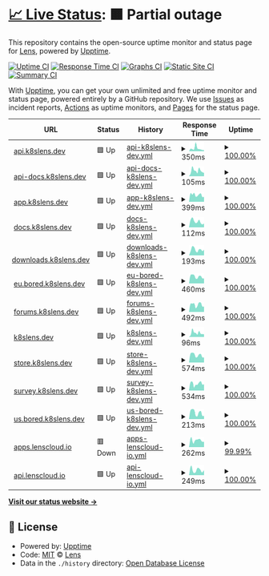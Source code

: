 # [📈 Live Status](https://status.k8slens.dev): <!--live status--> **🟧 Partial outage**

This repository contains the open-source uptime monitor and status page for [Lens](https://k8slens.dev/), powered by [Upptime](https://github.com/upptime/upptime).

[![Uptime CI](https://github.com/lensapp/k8slens-status/workflows/Uptime%20CI/badge.svg)](https://github.com/lensapp/k8slens-status/actions?query=workflow%3A%22Uptime+CI%22)
[![Response Time CI](https://github.com/lensapp/k8slens-status/workflows/Response%20Time%20CI/badge.svg)](https://github.com/lensapp/k8slens-status/actions?query=workflow%3A%22Response+Time+CI%22)
[![Graphs CI](https://github.com/lensapp/k8slens-status/workflows/Graphs%20CI/badge.svg)](https://github.com/lensapp/k8slens-status/actions?query=workflow%3A%22Graphs+CI%22)
[![Static Site CI](https://github.com/lensapp/k8slens-status/workflows/Static%20Site%20CI/badge.svg)](https://github.com/lensapp/k8slens-status/actions?query=workflow%3A%22Static+Site+CI%22)
[![Summary CI](https://github.com/lensapp/k8slens-status/workflows/Summary%20CI/badge.svg)](https://github.com/lensapp/k8slens-status/actions?query=workflow%3A%22Summary+CI%22)

With [Upptime](https://upptime.js.org), you can get your own unlimited and free uptime monitor and status page, powered entirely by a GitHub repository. We use [Issues](https://github.com/lensapp/k8slens-status/issues) as incident reports, [Actions](https://github.com/lensapp/k8slens-status/actions) as uptime monitors, and [Pages](https://status.k8slens.dev) for the status page.

<!--start: status pages-->
<!-- This summary is generated by Upptime (https://github.com/upptime/upptime) -->
<!-- Do not edit this manually, your changes will be overwritten -->
<!-- prettier-ignore -->
| URL | Status | History | Response Time | Uptime |
| --- | ------ | ------- | ------------- | ------ |
| <img alt="" src="https://icons.duckduckgo.com/ip3/api.k8slens.dev.ico" height="13"> [api.k8slens.dev](https://api.k8slens.dev) | 🟩 Up | [api-k8slens-dev.yml](https://github.com/lensapp/k8slens-status/commits/HEAD/history/api-k8slens-dev.yml) | <details><summary><img alt="Response time graph" src="./graphs/api-k8slens-dev/response-time-week.png" height="20"> 350ms</summary><br><a href="https://status.k8slens.dev/history/api-k8slens-dev"><img alt="Response time 430" src="https://img.shields.io/endpoint?url=https%3A%2F%2Fraw.githubusercontent.com%2Flensapp%2Fk8slens-status%2FHEAD%2Fapi%2Fapi-k8slens-dev%2Fresponse-time.json"></a><br><a href="https://status.k8slens.dev/history/api-k8slens-dev"><img alt="24-hour response time 139" src="https://img.shields.io/endpoint?url=https%3A%2F%2Fraw.githubusercontent.com%2Flensapp%2Fk8slens-status%2FHEAD%2Fapi%2Fapi-k8slens-dev%2Fresponse-time-day.json"></a><br><a href="https://status.k8slens.dev/history/api-k8slens-dev"><img alt="7-day response time 350" src="https://img.shields.io/endpoint?url=https%3A%2F%2Fraw.githubusercontent.com%2Flensapp%2Fk8slens-status%2FHEAD%2Fapi%2Fapi-k8slens-dev%2Fresponse-time-week.json"></a><br><a href="https://status.k8slens.dev/history/api-k8slens-dev"><img alt="30-day response time 416" src="https://img.shields.io/endpoint?url=https%3A%2F%2Fraw.githubusercontent.com%2Flensapp%2Fk8slens-status%2FHEAD%2Fapi%2Fapi-k8slens-dev%2Fresponse-time-month.json"></a><br><a href="https://status.k8slens.dev/history/api-k8slens-dev"><img alt="1-year response time 447" src="https://img.shields.io/endpoint?url=https%3A%2F%2Fraw.githubusercontent.com%2Flensapp%2Fk8slens-status%2FHEAD%2Fapi%2Fapi-k8slens-dev%2Fresponse-time-year.json"></a></details> | <details><summary><a href="https://status.k8slens.dev/history/api-k8slens-dev">100.00%</a></summary><a href="https://status.k8slens.dev/history/api-k8slens-dev"><img alt="All-time uptime 99.95%" src="https://img.shields.io/endpoint?url=https%3A%2F%2Fraw.githubusercontent.com%2Flensapp%2Fk8slens-status%2FHEAD%2Fapi%2Fapi-k8slens-dev%2Fuptime.json"></a><br><a href="https://status.k8slens.dev/history/api-k8slens-dev"><img alt="24-hour uptime 100.00%" src="https://img.shields.io/endpoint?url=https%3A%2F%2Fraw.githubusercontent.com%2Flensapp%2Fk8slens-status%2FHEAD%2Fapi%2Fapi-k8slens-dev%2Fuptime-day.json"></a><br><a href="https://status.k8slens.dev/history/api-k8slens-dev"><img alt="7-day uptime 100.00%" src="https://img.shields.io/endpoint?url=https%3A%2F%2Fraw.githubusercontent.com%2Flensapp%2Fk8slens-status%2FHEAD%2Fapi%2Fapi-k8slens-dev%2Fuptime-week.json"></a><br><a href="https://status.k8slens.dev/history/api-k8slens-dev"><img alt="30-day uptime 100.00%" src="https://img.shields.io/endpoint?url=https%3A%2F%2Fraw.githubusercontent.com%2Flensapp%2Fk8slens-status%2FHEAD%2Fapi%2Fapi-k8slens-dev%2Fuptime-month.json"></a><br><a href="https://status.k8slens.dev/history/api-k8slens-dev"><img alt="1-year uptime 99.98%" src="https://img.shields.io/endpoint?url=https%3A%2F%2Fraw.githubusercontent.com%2Flensapp%2Fk8slens-status%2FHEAD%2Fapi%2Fapi-k8slens-dev%2Fuptime-year.json"></a></details>
| <img alt="" src="https://icons.duckduckgo.com/ip3/api-docs.k8slens.dev.ico" height="13"> [api-docs.k8slens.dev](https://api-docs.k8slens.dev) | 🟩 Up | [api-docs-k8slens-dev.yml](https://github.com/lensapp/k8slens-status/commits/HEAD/history/api-docs-k8slens-dev.yml) | <details><summary><img alt="Response time graph" src="./graphs/api-docs-k8slens-dev/response-time-week.png" height="20"> 105ms</summary><br><a href="https://status.k8slens.dev/history/api-docs-k8slens-dev"><img alt="Response time 150" src="https://img.shields.io/endpoint?url=https%3A%2F%2Fraw.githubusercontent.com%2Flensapp%2Fk8slens-status%2FHEAD%2Fapi%2Fapi-docs-k8slens-dev%2Fresponse-time.json"></a><br><a href="https://status.k8slens.dev/history/api-docs-k8slens-dev"><img alt="24-hour response time 66" src="https://img.shields.io/endpoint?url=https%3A%2F%2Fraw.githubusercontent.com%2Flensapp%2Fk8slens-status%2FHEAD%2Fapi%2Fapi-docs-k8slens-dev%2Fresponse-time-day.json"></a><br><a href="https://status.k8slens.dev/history/api-docs-k8slens-dev"><img alt="7-day response time 105" src="https://img.shields.io/endpoint?url=https%3A%2F%2Fraw.githubusercontent.com%2Flensapp%2Fk8slens-status%2FHEAD%2Fapi%2Fapi-docs-k8slens-dev%2Fresponse-time-week.json"></a><br><a href="https://status.k8slens.dev/history/api-docs-k8slens-dev"><img alt="30-day response time 145" src="https://img.shields.io/endpoint?url=https%3A%2F%2Fraw.githubusercontent.com%2Flensapp%2Fk8slens-status%2FHEAD%2Fapi%2Fapi-docs-k8slens-dev%2Fresponse-time-month.json"></a><br><a href="https://status.k8slens.dev/history/api-docs-k8slens-dev"><img alt="1-year response time 144" src="https://img.shields.io/endpoint?url=https%3A%2F%2Fraw.githubusercontent.com%2Flensapp%2Fk8slens-status%2FHEAD%2Fapi%2Fapi-docs-k8slens-dev%2Fresponse-time-year.json"></a></details> | <details><summary><a href="https://status.k8slens.dev/history/api-docs-k8slens-dev">100.00%</a></summary><a href="https://status.k8slens.dev/history/api-docs-k8slens-dev"><img alt="All-time uptime 99.99%" src="https://img.shields.io/endpoint?url=https%3A%2F%2Fraw.githubusercontent.com%2Flensapp%2Fk8slens-status%2FHEAD%2Fapi%2Fapi-docs-k8slens-dev%2Fuptime.json"></a><br><a href="https://status.k8slens.dev/history/api-docs-k8slens-dev"><img alt="24-hour uptime 100.00%" src="https://img.shields.io/endpoint?url=https%3A%2F%2Fraw.githubusercontent.com%2Flensapp%2Fk8slens-status%2FHEAD%2Fapi%2Fapi-docs-k8slens-dev%2Fuptime-day.json"></a><br><a href="https://status.k8slens.dev/history/api-docs-k8slens-dev"><img alt="7-day uptime 100.00%" src="https://img.shields.io/endpoint?url=https%3A%2F%2Fraw.githubusercontent.com%2Flensapp%2Fk8slens-status%2FHEAD%2Fapi%2Fapi-docs-k8slens-dev%2Fuptime-week.json"></a><br><a href="https://status.k8slens.dev/history/api-docs-k8slens-dev"><img alt="30-day uptime 100.00%" src="https://img.shields.io/endpoint?url=https%3A%2F%2Fraw.githubusercontent.com%2Flensapp%2Fk8slens-status%2FHEAD%2Fapi%2Fapi-docs-k8slens-dev%2Fuptime-month.json"></a><br><a href="https://status.k8slens.dev/history/api-docs-k8slens-dev"><img alt="1-year uptime 100.00%" src="https://img.shields.io/endpoint?url=https%3A%2F%2Fraw.githubusercontent.com%2Flensapp%2Fk8slens-status%2FHEAD%2Fapi%2Fapi-docs-k8slens-dev%2Fuptime-year.json"></a></details>
| <img alt="" src="https://icons.duckduckgo.com/ip3/app.k8slens.dev.ico" height="13"> [app.k8slens.dev](https://app.k8slens.dev/auth/realms/lensCloud/protocol/openid-connect/3p-cookies/step1.html) | 🟩 Up | [app-k8slens-dev.yml](https://github.com/lensapp/k8slens-status/commits/HEAD/history/app-k8slens-dev.yml) | <details><summary><img alt="Response time graph" src="./graphs/app-k8slens-dev/response-time-week.png" height="20"> 399ms</summary><br><a href="https://status.k8slens.dev/history/app-k8slens-dev"><img alt="Response time 440" src="https://img.shields.io/endpoint?url=https%3A%2F%2Fraw.githubusercontent.com%2Flensapp%2Fk8slens-status%2FHEAD%2Fapi%2Fapp-k8slens-dev%2Fresponse-time.json"></a><br><a href="https://status.k8slens.dev/history/app-k8slens-dev"><img alt="24-hour response time 289" src="https://img.shields.io/endpoint?url=https%3A%2F%2Fraw.githubusercontent.com%2Flensapp%2Fk8slens-status%2FHEAD%2Fapi%2Fapp-k8slens-dev%2Fresponse-time-day.json"></a><br><a href="https://status.k8slens.dev/history/app-k8slens-dev"><img alt="7-day response time 399" src="https://img.shields.io/endpoint?url=https%3A%2F%2Fraw.githubusercontent.com%2Flensapp%2Fk8slens-status%2FHEAD%2Fapi%2Fapp-k8slens-dev%2Fresponse-time-week.json"></a><br><a href="https://status.k8slens.dev/history/app-k8slens-dev"><img alt="30-day response time 372" src="https://img.shields.io/endpoint?url=https%3A%2F%2Fraw.githubusercontent.com%2Flensapp%2Fk8slens-status%2FHEAD%2Fapi%2Fapp-k8slens-dev%2Fresponse-time-month.json"></a><br><a href="https://status.k8slens.dev/history/app-k8slens-dev"><img alt="1-year response time 385" src="https://img.shields.io/endpoint?url=https%3A%2F%2Fraw.githubusercontent.com%2Flensapp%2Fk8slens-status%2FHEAD%2Fapi%2Fapp-k8slens-dev%2Fresponse-time-year.json"></a></details> | <details><summary><a href="https://status.k8slens.dev/history/app-k8slens-dev">100.00%</a></summary><a href="https://status.k8slens.dev/history/app-k8slens-dev"><img alt="All-time uptime 99.82%" src="https://img.shields.io/endpoint?url=https%3A%2F%2Fraw.githubusercontent.com%2Flensapp%2Fk8slens-status%2FHEAD%2Fapi%2Fapp-k8slens-dev%2Fuptime.json"></a><br><a href="https://status.k8slens.dev/history/app-k8slens-dev"><img alt="24-hour uptime 100.00%" src="https://img.shields.io/endpoint?url=https%3A%2F%2Fraw.githubusercontent.com%2Flensapp%2Fk8slens-status%2FHEAD%2Fapi%2Fapp-k8slens-dev%2Fuptime-day.json"></a><br><a href="https://status.k8slens.dev/history/app-k8slens-dev"><img alt="7-day uptime 100.00%" src="https://img.shields.io/endpoint?url=https%3A%2F%2Fraw.githubusercontent.com%2Flensapp%2Fk8slens-status%2FHEAD%2Fapi%2Fapp-k8slens-dev%2Fuptime-week.json"></a><br><a href="https://status.k8slens.dev/history/app-k8slens-dev"><img alt="30-day uptime 100.00%" src="https://img.shields.io/endpoint?url=https%3A%2F%2Fraw.githubusercontent.com%2Flensapp%2Fk8slens-status%2FHEAD%2Fapi%2Fapp-k8slens-dev%2Fuptime-month.json"></a><br><a href="https://status.k8slens.dev/history/app-k8slens-dev"><img alt="1-year uptime 99.86%" src="https://img.shields.io/endpoint?url=https%3A%2F%2Fraw.githubusercontent.com%2Flensapp%2Fk8slens-status%2FHEAD%2Fapi%2Fapp-k8slens-dev%2Fuptime-year.json"></a></details>
| <img alt="" src="https://icons.duckduckgo.com/ip3/docs.k8slens.dev.ico" height="13"> [docs.k8slens.dev](https://docs.k8slens.dev) | 🟩 Up | [docs-k8slens-dev.yml](https://github.com/lensapp/k8slens-status/commits/HEAD/history/docs-k8slens-dev.yml) | <details><summary><img alt="Response time graph" src="./graphs/docs-k8slens-dev/response-time-week.png" height="20"> 112ms</summary><br><a href="https://status.k8slens.dev/history/docs-k8slens-dev"><img alt="Response time 143" src="https://img.shields.io/endpoint?url=https%3A%2F%2Fraw.githubusercontent.com%2Flensapp%2Fk8slens-status%2FHEAD%2Fapi%2Fdocs-k8slens-dev%2Fresponse-time.json"></a><br><a href="https://status.k8slens.dev/history/docs-k8slens-dev"><img alt="24-hour response time 74" src="https://img.shields.io/endpoint?url=https%3A%2F%2Fraw.githubusercontent.com%2Flensapp%2Fk8slens-status%2FHEAD%2Fapi%2Fdocs-k8slens-dev%2Fresponse-time-day.json"></a><br><a href="https://status.k8slens.dev/history/docs-k8slens-dev"><img alt="7-day response time 112" src="https://img.shields.io/endpoint?url=https%3A%2F%2Fraw.githubusercontent.com%2Flensapp%2Fk8slens-status%2FHEAD%2Fapi%2Fdocs-k8slens-dev%2Fresponse-time-week.json"></a><br><a href="https://status.k8slens.dev/history/docs-k8slens-dev"><img alt="30-day response time 125" src="https://img.shields.io/endpoint?url=https%3A%2F%2Fraw.githubusercontent.com%2Flensapp%2Fk8slens-status%2FHEAD%2Fapi%2Fdocs-k8slens-dev%2Fresponse-time-month.json"></a><br><a href="https://status.k8slens.dev/history/docs-k8slens-dev"><img alt="1-year response time 145" src="https://img.shields.io/endpoint?url=https%3A%2F%2Fraw.githubusercontent.com%2Flensapp%2Fk8slens-status%2FHEAD%2Fapi%2Fdocs-k8slens-dev%2Fresponse-time-year.json"></a></details> | <details><summary><a href="https://status.k8slens.dev/history/docs-k8slens-dev">100.00%</a></summary><a href="https://status.k8slens.dev/history/docs-k8slens-dev"><img alt="All-time uptime 99.99%" src="https://img.shields.io/endpoint?url=https%3A%2F%2Fraw.githubusercontent.com%2Flensapp%2Fk8slens-status%2FHEAD%2Fapi%2Fdocs-k8slens-dev%2Fuptime.json"></a><br><a href="https://status.k8slens.dev/history/docs-k8slens-dev"><img alt="24-hour uptime 100.00%" src="https://img.shields.io/endpoint?url=https%3A%2F%2Fraw.githubusercontent.com%2Flensapp%2Fk8slens-status%2FHEAD%2Fapi%2Fdocs-k8slens-dev%2Fuptime-day.json"></a><br><a href="https://status.k8slens.dev/history/docs-k8slens-dev"><img alt="7-day uptime 100.00%" src="https://img.shields.io/endpoint?url=https%3A%2F%2Fraw.githubusercontent.com%2Flensapp%2Fk8slens-status%2FHEAD%2Fapi%2Fdocs-k8slens-dev%2Fuptime-week.json"></a><br><a href="https://status.k8slens.dev/history/docs-k8slens-dev"><img alt="30-day uptime 100.00%" src="https://img.shields.io/endpoint?url=https%3A%2F%2Fraw.githubusercontent.com%2Flensapp%2Fk8slens-status%2FHEAD%2Fapi%2Fdocs-k8slens-dev%2Fuptime-month.json"></a><br><a href="https://status.k8slens.dev/history/docs-k8slens-dev"><img alt="1-year uptime 100.00%" src="https://img.shields.io/endpoint?url=https%3A%2F%2Fraw.githubusercontent.com%2Flensapp%2Fk8slens-status%2FHEAD%2Fapi%2Fdocs-k8slens-dev%2Fuptime-year.json"></a></details>
| <img alt="" src="https://icons.duckduckgo.com/ip3/downloads.k8slens.dev.ico" height="13"> [downloads.k8slens.dev](https://downloads.k8slens.dev/ide/latest.yml) | 🟩 Up | [downloads-k8slens-dev.yml](https://github.com/lensapp/k8slens-status/commits/HEAD/history/downloads-k8slens-dev.yml) | <details><summary><img alt="Response time graph" src="./graphs/downloads-k8slens-dev/response-time-week.png" height="20"> 193ms</summary><br><a href="https://status.k8slens.dev/history/downloads-k8slens-dev"><img alt="Response time 450" src="https://img.shields.io/endpoint?url=https%3A%2F%2Fraw.githubusercontent.com%2Flensapp%2Fk8slens-status%2FHEAD%2Fapi%2Fdownloads-k8slens-dev%2Fresponse-time.json"></a><br><a href="https://status.k8slens.dev/history/downloads-k8slens-dev"><img alt="24-hour response time 192" src="https://img.shields.io/endpoint?url=https%3A%2F%2Fraw.githubusercontent.com%2Flensapp%2Fk8slens-status%2FHEAD%2Fapi%2Fdownloads-k8slens-dev%2Fresponse-time-day.json"></a><br><a href="https://status.k8slens.dev/history/downloads-k8slens-dev"><img alt="7-day response time 193" src="https://img.shields.io/endpoint?url=https%3A%2F%2Fraw.githubusercontent.com%2Flensapp%2Fk8slens-status%2FHEAD%2Fapi%2Fdownloads-k8slens-dev%2Fresponse-time-week.json"></a><br><a href="https://status.k8slens.dev/history/downloads-k8slens-dev"><img alt="30-day response time 269" src="https://img.shields.io/endpoint?url=https%3A%2F%2Fraw.githubusercontent.com%2Flensapp%2Fk8slens-status%2FHEAD%2Fapi%2Fdownloads-k8slens-dev%2Fresponse-time-month.json"></a><br><a href="https://status.k8slens.dev/history/downloads-k8slens-dev"><img alt="1-year response time 451" src="https://img.shields.io/endpoint?url=https%3A%2F%2Fraw.githubusercontent.com%2Flensapp%2Fk8slens-status%2FHEAD%2Fapi%2Fdownloads-k8slens-dev%2Fresponse-time-year.json"></a></details> | <details><summary><a href="https://status.k8slens.dev/history/downloads-k8slens-dev">100.00%</a></summary><a href="https://status.k8slens.dev/history/downloads-k8slens-dev"><img alt="All-time uptime 99.88%" src="https://img.shields.io/endpoint?url=https%3A%2F%2Fraw.githubusercontent.com%2Flensapp%2Fk8slens-status%2FHEAD%2Fapi%2Fdownloads-k8slens-dev%2Fuptime.json"></a><br><a href="https://status.k8slens.dev/history/downloads-k8slens-dev"><img alt="24-hour uptime 100.00%" src="https://img.shields.io/endpoint?url=https%3A%2F%2Fraw.githubusercontent.com%2Flensapp%2Fk8slens-status%2FHEAD%2Fapi%2Fdownloads-k8slens-dev%2Fuptime-day.json"></a><br><a href="https://status.k8slens.dev/history/downloads-k8slens-dev"><img alt="7-day uptime 100.00%" src="https://img.shields.io/endpoint?url=https%3A%2F%2Fraw.githubusercontent.com%2Flensapp%2Fk8slens-status%2FHEAD%2Fapi%2Fdownloads-k8slens-dev%2Fuptime-week.json"></a><br><a href="https://status.k8slens.dev/history/downloads-k8slens-dev"><img alt="30-day uptime 99.99%" src="https://img.shields.io/endpoint?url=https%3A%2F%2Fraw.githubusercontent.com%2Flensapp%2Fk8slens-status%2FHEAD%2Fapi%2Fdownloads-k8slens-dev%2Fuptime-month.json"></a><br><a href="https://status.k8slens.dev/history/downloads-k8slens-dev"><img alt="1-year uptime 99.84%" src="https://img.shields.io/endpoint?url=https%3A%2F%2Fraw.githubusercontent.com%2Flensapp%2Fk8slens-status%2FHEAD%2Fapi%2Fdownloads-k8slens-dev%2Fuptime-year.json"></a></details>
| <img alt="" src="https://icons.duckduckgo.com/ip3/eu.bored.k8slens.dev.ico" height="13"> [eu.bored.k8slens.dev](https://eu.bored.k8slens.dev/healthz) | 🟩 Up | [eu-bored-k8slens-dev.yml](https://github.com/lensapp/k8slens-status/commits/HEAD/history/eu-bored-k8slens-dev.yml) | <details><summary><img alt="Response time graph" src="./graphs/eu-bored-k8slens-dev/response-time-week.png" height="20"> 460ms</summary><br><a href="https://status.k8slens.dev/history/eu-bored-k8slens-dev"><img alt="Response time 414" src="https://img.shields.io/endpoint?url=https%3A%2F%2Fraw.githubusercontent.com%2Flensapp%2Fk8slens-status%2FHEAD%2Fapi%2Feu-bored-k8slens-dev%2Fresponse-time.json"></a><br><a href="https://status.k8slens.dev/history/eu-bored-k8slens-dev"><img alt="24-hour response time 340" src="https://img.shields.io/endpoint?url=https%3A%2F%2Fraw.githubusercontent.com%2Flensapp%2Fk8slens-status%2FHEAD%2Fapi%2Feu-bored-k8slens-dev%2Fresponse-time-day.json"></a><br><a href="https://status.k8slens.dev/history/eu-bored-k8slens-dev"><img alt="7-day response time 460" src="https://img.shields.io/endpoint?url=https%3A%2F%2Fraw.githubusercontent.com%2Flensapp%2Fk8slens-status%2FHEAD%2Fapi%2Feu-bored-k8slens-dev%2Fresponse-time-week.json"></a><br><a href="https://status.k8slens.dev/history/eu-bored-k8slens-dev"><img alt="30-day response time 463" src="https://img.shields.io/endpoint?url=https%3A%2F%2Fraw.githubusercontent.com%2Flensapp%2Fk8slens-status%2FHEAD%2Fapi%2Feu-bored-k8slens-dev%2Fresponse-time-month.json"></a><br><a href="https://status.k8slens.dev/history/eu-bored-k8slens-dev"><img alt="1-year response time 437" src="https://img.shields.io/endpoint?url=https%3A%2F%2Fraw.githubusercontent.com%2Flensapp%2Fk8slens-status%2FHEAD%2Fapi%2Feu-bored-k8slens-dev%2Fresponse-time-year.json"></a></details> | <details><summary><a href="https://status.k8slens.dev/history/eu-bored-k8slens-dev">100.00%</a></summary><a href="https://status.k8slens.dev/history/eu-bored-k8slens-dev"><img alt="All-time uptime 99.99%" src="https://img.shields.io/endpoint?url=https%3A%2F%2Fraw.githubusercontent.com%2Flensapp%2Fk8slens-status%2FHEAD%2Fapi%2Feu-bored-k8slens-dev%2Fuptime.json"></a><br><a href="https://status.k8slens.dev/history/eu-bored-k8slens-dev"><img alt="24-hour uptime 100.00%" src="https://img.shields.io/endpoint?url=https%3A%2F%2Fraw.githubusercontent.com%2Flensapp%2Fk8slens-status%2FHEAD%2Fapi%2Feu-bored-k8slens-dev%2Fuptime-day.json"></a><br><a href="https://status.k8slens.dev/history/eu-bored-k8slens-dev"><img alt="7-day uptime 100.00%" src="https://img.shields.io/endpoint?url=https%3A%2F%2Fraw.githubusercontent.com%2Flensapp%2Fk8slens-status%2FHEAD%2Fapi%2Feu-bored-k8slens-dev%2Fuptime-week.json"></a><br><a href="https://status.k8slens.dev/history/eu-bored-k8slens-dev"><img alt="30-day uptime 100.00%" src="https://img.shields.io/endpoint?url=https%3A%2F%2Fraw.githubusercontent.com%2Flensapp%2Fk8slens-status%2FHEAD%2Fapi%2Feu-bored-k8slens-dev%2Fuptime-month.json"></a><br><a href="https://status.k8slens.dev/history/eu-bored-k8slens-dev"><img alt="1-year uptime 100.00%" src="https://img.shields.io/endpoint?url=https%3A%2F%2Fraw.githubusercontent.com%2Flensapp%2Fk8slens-status%2FHEAD%2Fapi%2Feu-bored-k8slens-dev%2Fuptime-year.json"></a></details>
| <img alt="" src="https://icons.duckduckgo.com/ip3/forums.k8slens.dev.ico" height="13"> [forums.k8slens.dev](https://forums.k8slens.dev) | 🟩 Up | [forums-k8slens-dev.yml](https://github.com/lensapp/k8slens-status/commits/HEAD/history/forums-k8slens-dev.yml) | <details><summary><img alt="Response time graph" src="./graphs/forums-k8slens-dev/response-time-week.png" height="20"> 492ms</summary><br><a href="https://status.k8slens.dev/history/forums-k8slens-dev"><img alt="Response time 587" src="https://img.shields.io/endpoint?url=https%3A%2F%2Fraw.githubusercontent.com%2Flensapp%2Fk8slens-status%2FHEAD%2Fapi%2Fforums-k8slens-dev%2Fresponse-time.json"></a><br><a href="https://status.k8slens.dev/history/forums-k8slens-dev"><img alt="24-hour response time 372" src="https://img.shields.io/endpoint?url=https%3A%2F%2Fraw.githubusercontent.com%2Flensapp%2Fk8slens-status%2FHEAD%2Fapi%2Fforums-k8slens-dev%2Fresponse-time-day.json"></a><br><a href="https://status.k8slens.dev/history/forums-k8slens-dev"><img alt="7-day response time 492" src="https://img.shields.io/endpoint?url=https%3A%2F%2Fraw.githubusercontent.com%2Flensapp%2Fk8slens-status%2FHEAD%2Fapi%2Fforums-k8slens-dev%2Fresponse-time-week.json"></a><br><a href="https://status.k8slens.dev/history/forums-k8slens-dev"><img alt="30-day response time 705" src="https://img.shields.io/endpoint?url=https%3A%2F%2Fraw.githubusercontent.com%2Flensapp%2Fk8slens-status%2FHEAD%2Fapi%2Fforums-k8slens-dev%2Fresponse-time-month.json"></a><br><a href="https://status.k8slens.dev/history/forums-k8slens-dev"><img alt="1-year response time 587" src="https://img.shields.io/endpoint?url=https%3A%2F%2Fraw.githubusercontent.com%2Flensapp%2Fk8slens-status%2FHEAD%2Fapi%2Fforums-k8slens-dev%2Fresponse-time-year.json"></a></details> | <details><summary><a href="https://status.k8slens.dev/history/forums-k8slens-dev">100.00%</a></summary><a href="https://status.k8slens.dev/history/forums-k8slens-dev"><img alt="All-time uptime 99.93%" src="https://img.shields.io/endpoint?url=https%3A%2F%2Fraw.githubusercontent.com%2Flensapp%2Fk8slens-status%2FHEAD%2Fapi%2Fforums-k8slens-dev%2Fuptime.json"></a><br><a href="https://status.k8slens.dev/history/forums-k8slens-dev"><img alt="24-hour uptime 100.00%" src="https://img.shields.io/endpoint?url=https%3A%2F%2Fraw.githubusercontent.com%2Flensapp%2Fk8slens-status%2FHEAD%2Fapi%2Fforums-k8slens-dev%2Fuptime-day.json"></a><br><a href="https://status.k8slens.dev/history/forums-k8slens-dev"><img alt="7-day uptime 100.00%" src="https://img.shields.io/endpoint?url=https%3A%2F%2Fraw.githubusercontent.com%2Flensapp%2Fk8slens-status%2FHEAD%2Fapi%2Fforums-k8slens-dev%2Fuptime-week.json"></a><br><a href="https://status.k8slens.dev/history/forums-k8slens-dev"><img alt="30-day uptime 99.82%" src="https://img.shields.io/endpoint?url=https%3A%2F%2Fraw.githubusercontent.com%2Flensapp%2Fk8slens-status%2FHEAD%2Fapi%2Fforums-k8slens-dev%2Fuptime-month.json"></a><br><a href="https://status.k8slens.dev/history/forums-k8slens-dev"><img alt="1-year uptime 99.93%" src="https://img.shields.io/endpoint?url=https%3A%2F%2Fraw.githubusercontent.com%2Flensapp%2Fk8slens-status%2FHEAD%2Fapi%2Fforums-k8slens-dev%2Fuptime-year.json"></a></details>
| <img alt="" src="https://icons.duckduckgo.com/ip3/k8slens.dev.ico" height="13"> [k8slens.dev](https://k8slens.dev) | 🟩 Up | [k8slens-dev.yml](https://github.com/lensapp/k8slens-status/commits/HEAD/history/k8slens-dev.yml) | <details><summary><img alt="Response time graph" src="./graphs/k8slens-dev/response-time-week.png" height="20"> 96ms</summary><br><a href="https://status.k8slens.dev/history/k8slens-dev"><img alt="Response time 108" src="https://img.shields.io/endpoint?url=https%3A%2F%2Fraw.githubusercontent.com%2Flensapp%2Fk8slens-status%2FHEAD%2Fapi%2Fk8slens-dev%2Fresponse-time.json"></a><br><a href="https://status.k8slens.dev/history/k8slens-dev"><img alt="24-hour response time 66" src="https://img.shields.io/endpoint?url=https%3A%2F%2Fraw.githubusercontent.com%2Flensapp%2Fk8slens-status%2FHEAD%2Fapi%2Fk8slens-dev%2Fresponse-time-day.json"></a><br><a href="https://status.k8slens.dev/history/k8slens-dev"><img alt="7-day response time 96" src="https://img.shields.io/endpoint?url=https%3A%2F%2Fraw.githubusercontent.com%2Flensapp%2Fk8slens-status%2FHEAD%2Fapi%2Fk8slens-dev%2Fresponse-time-week.json"></a><br><a href="https://status.k8slens.dev/history/k8slens-dev"><img alt="30-day response time 111" src="https://img.shields.io/endpoint?url=https%3A%2F%2Fraw.githubusercontent.com%2Flensapp%2Fk8slens-status%2FHEAD%2Fapi%2Fk8slens-dev%2Fresponse-time-month.json"></a><br><a href="https://status.k8slens.dev/history/k8slens-dev"><img alt="1-year response time 107" src="https://img.shields.io/endpoint?url=https%3A%2F%2Fraw.githubusercontent.com%2Flensapp%2Fk8slens-status%2FHEAD%2Fapi%2Fk8slens-dev%2Fresponse-time-year.json"></a></details> | <details><summary><a href="https://status.k8slens.dev/history/k8slens-dev">100.00%</a></summary><a href="https://status.k8slens.dev/history/k8slens-dev"><img alt="All-time uptime 99.99%" src="https://img.shields.io/endpoint?url=https%3A%2F%2Fraw.githubusercontent.com%2Flensapp%2Fk8slens-status%2FHEAD%2Fapi%2Fk8slens-dev%2Fuptime.json"></a><br><a href="https://status.k8slens.dev/history/k8slens-dev"><img alt="24-hour uptime 100.00%" src="https://img.shields.io/endpoint?url=https%3A%2F%2Fraw.githubusercontent.com%2Flensapp%2Fk8slens-status%2FHEAD%2Fapi%2Fk8slens-dev%2Fuptime-day.json"></a><br><a href="https://status.k8slens.dev/history/k8slens-dev"><img alt="7-day uptime 100.00%" src="https://img.shields.io/endpoint?url=https%3A%2F%2Fraw.githubusercontent.com%2Flensapp%2Fk8slens-status%2FHEAD%2Fapi%2Fk8slens-dev%2Fuptime-week.json"></a><br><a href="https://status.k8slens.dev/history/k8slens-dev"><img alt="30-day uptime 100.00%" src="https://img.shields.io/endpoint?url=https%3A%2F%2Fraw.githubusercontent.com%2Flensapp%2Fk8slens-status%2FHEAD%2Fapi%2Fk8slens-dev%2Fuptime-month.json"></a><br><a href="https://status.k8slens.dev/history/k8slens-dev"><img alt="1-year uptime 100.00%" src="https://img.shields.io/endpoint?url=https%3A%2F%2Fraw.githubusercontent.com%2Flensapp%2Fk8slens-status%2FHEAD%2Fapi%2Fk8slens-dev%2Fuptime-year.json"></a></details>
| <img alt="" src="https://icons.duckduckgo.com/ip3/store.k8slens.dev.ico" height="13"> [store.k8slens.dev](https://store.k8slens.dev) | 🟩 Up | [store-k8slens-dev.yml](https://github.com/lensapp/k8slens-status/commits/HEAD/history/store-k8slens-dev.yml) | <details><summary><img alt="Response time graph" src="./graphs/store-k8slens-dev/response-time-week.png" height="20"> 574ms</summary><br><a href="https://status.k8slens.dev/history/store-k8slens-dev"><img alt="Response time 622" src="https://img.shields.io/endpoint?url=https%3A%2F%2Fraw.githubusercontent.com%2Flensapp%2Fk8slens-status%2FHEAD%2Fapi%2Fstore-k8slens-dev%2Fresponse-time.json"></a><br><a href="https://status.k8slens.dev/history/store-k8slens-dev"><img alt="24-hour response time 400" src="https://img.shields.io/endpoint?url=https%3A%2F%2Fraw.githubusercontent.com%2Flensapp%2Fk8slens-status%2FHEAD%2Fapi%2Fstore-k8slens-dev%2Fresponse-time-day.json"></a><br><a href="https://status.k8slens.dev/history/store-k8slens-dev"><img alt="7-day response time 574" src="https://img.shields.io/endpoint?url=https%3A%2F%2Fraw.githubusercontent.com%2Flensapp%2Fk8slens-status%2FHEAD%2Fapi%2Fstore-k8slens-dev%2Fresponse-time-week.json"></a><br><a href="https://status.k8slens.dev/history/store-k8slens-dev"><img alt="30-day response time 575" src="https://img.shields.io/endpoint?url=https%3A%2F%2Fraw.githubusercontent.com%2Flensapp%2Fk8slens-status%2FHEAD%2Fapi%2Fstore-k8slens-dev%2Fresponse-time-month.json"></a><br><a href="https://status.k8slens.dev/history/store-k8slens-dev"><img alt="1-year response time 622" src="https://img.shields.io/endpoint?url=https%3A%2F%2Fraw.githubusercontent.com%2Flensapp%2Fk8slens-status%2FHEAD%2Fapi%2Fstore-k8slens-dev%2Fresponse-time-year.json"></a></details> | <details><summary><a href="https://status.k8slens.dev/history/store-k8slens-dev">100.00%</a></summary><a href="https://status.k8slens.dev/history/store-k8slens-dev"><img alt="All-time uptime 100.00%" src="https://img.shields.io/endpoint?url=https%3A%2F%2Fraw.githubusercontent.com%2Flensapp%2Fk8slens-status%2FHEAD%2Fapi%2Fstore-k8slens-dev%2Fuptime.json"></a><br><a href="https://status.k8slens.dev/history/store-k8slens-dev"><img alt="24-hour uptime 100.00%" src="https://img.shields.io/endpoint?url=https%3A%2F%2Fraw.githubusercontent.com%2Flensapp%2Fk8slens-status%2FHEAD%2Fapi%2Fstore-k8slens-dev%2Fuptime-day.json"></a><br><a href="https://status.k8slens.dev/history/store-k8slens-dev"><img alt="7-day uptime 100.00%" src="https://img.shields.io/endpoint?url=https%3A%2F%2Fraw.githubusercontent.com%2Flensapp%2Fk8slens-status%2FHEAD%2Fapi%2Fstore-k8slens-dev%2Fuptime-week.json"></a><br><a href="https://status.k8slens.dev/history/store-k8slens-dev"><img alt="30-day uptime 100.00%" src="https://img.shields.io/endpoint?url=https%3A%2F%2Fraw.githubusercontent.com%2Flensapp%2Fk8slens-status%2FHEAD%2Fapi%2Fstore-k8slens-dev%2Fuptime-month.json"></a><br><a href="https://status.k8slens.dev/history/store-k8slens-dev"><img alt="1-year uptime 100.00%" src="https://img.shields.io/endpoint?url=https%3A%2F%2Fraw.githubusercontent.com%2Flensapp%2Fk8slens-status%2FHEAD%2Fapi%2Fstore-k8slens-dev%2Fuptime-year.json"></a></details>
| <img alt="" src="https://icons.duckduckgo.com/ip3/survey.k8slens.dev.ico" height="13"> [survey.k8slens.dev](https://survey.k8slens.dev/api) | 🟩 Up | [survey-k8slens-dev.yml](https://github.com/lensapp/k8slens-status/commits/HEAD/history/survey-k8slens-dev.yml) | <details><summary><img alt="Response time graph" src="./graphs/survey-k8slens-dev/response-time-week.png" height="20"> 534ms</summary><br><a href="https://status.k8slens.dev/history/survey-k8slens-dev"><img alt="Response time 443" src="https://img.shields.io/endpoint?url=https%3A%2F%2Fraw.githubusercontent.com%2Flensapp%2Fk8slens-status%2FHEAD%2Fapi%2Fsurvey-k8slens-dev%2Fresponse-time.json"></a><br><a href="https://status.k8slens.dev/history/survey-k8slens-dev"><img alt="24-hour response time 490" src="https://img.shields.io/endpoint?url=https%3A%2F%2Fraw.githubusercontent.com%2Flensapp%2Fk8slens-status%2FHEAD%2Fapi%2Fsurvey-k8slens-dev%2Fresponse-time-day.json"></a><br><a href="https://status.k8slens.dev/history/survey-k8slens-dev"><img alt="7-day response time 534" src="https://img.shields.io/endpoint?url=https%3A%2F%2Fraw.githubusercontent.com%2Flensapp%2Fk8slens-status%2FHEAD%2Fapi%2Fsurvey-k8slens-dev%2Fresponse-time-week.json"></a><br><a href="https://status.k8slens.dev/history/survey-k8slens-dev"><img alt="30-day response time 578" src="https://img.shields.io/endpoint?url=https%3A%2F%2Fraw.githubusercontent.com%2Flensapp%2Fk8slens-status%2FHEAD%2Fapi%2Fsurvey-k8slens-dev%2Fresponse-time-month.json"></a><br><a href="https://status.k8slens.dev/history/survey-k8slens-dev"><img alt="1-year response time 474" src="https://img.shields.io/endpoint?url=https%3A%2F%2Fraw.githubusercontent.com%2Flensapp%2Fk8slens-status%2FHEAD%2Fapi%2Fsurvey-k8slens-dev%2Fresponse-time-year.json"></a></details> | <details><summary><a href="https://status.k8slens.dev/history/survey-k8slens-dev">100.00%</a></summary><a href="https://status.k8slens.dev/history/survey-k8slens-dev"><img alt="All-time uptime 99.99%" src="https://img.shields.io/endpoint?url=https%3A%2F%2Fraw.githubusercontent.com%2Flensapp%2Fk8slens-status%2FHEAD%2Fapi%2Fsurvey-k8slens-dev%2Fuptime.json"></a><br><a href="https://status.k8slens.dev/history/survey-k8slens-dev"><img alt="24-hour uptime 100.00%" src="https://img.shields.io/endpoint?url=https%3A%2F%2Fraw.githubusercontent.com%2Flensapp%2Fk8slens-status%2FHEAD%2Fapi%2Fsurvey-k8slens-dev%2Fuptime-day.json"></a><br><a href="https://status.k8slens.dev/history/survey-k8slens-dev"><img alt="7-day uptime 100.00%" src="https://img.shields.io/endpoint?url=https%3A%2F%2Fraw.githubusercontent.com%2Flensapp%2Fk8slens-status%2FHEAD%2Fapi%2Fsurvey-k8slens-dev%2Fuptime-week.json"></a><br><a href="https://status.k8slens.dev/history/survey-k8slens-dev"><img alt="30-day uptime 100.00%" src="https://img.shields.io/endpoint?url=https%3A%2F%2Fraw.githubusercontent.com%2Flensapp%2Fk8slens-status%2FHEAD%2Fapi%2Fsurvey-k8slens-dev%2Fuptime-month.json"></a><br><a href="https://status.k8slens.dev/history/survey-k8slens-dev"><img alt="1-year uptime 99.99%" src="https://img.shields.io/endpoint?url=https%3A%2F%2Fraw.githubusercontent.com%2Flensapp%2Fk8slens-status%2FHEAD%2Fapi%2Fsurvey-k8slens-dev%2Fuptime-year.json"></a></details>
| <img alt="" src="https://icons.duckduckgo.com/ip3/us.bored.k8slens.dev.ico" height="13"> [us.bored.k8slens.dev](https://us.bored.k8slens.dev/healthz) | 🟩 Up | [us-bored-k8slens-dev.yml](https://github.com/lensapp/k8slens-status/commits/HEAD/history/us-bored-k8slens-dev.yml) | <details><summary><img alt="Response time graph" src="./graphs/us-bored-k8slens-dev/response-time-week.png" height="20"> 213ms</summary><br><a href="https://status.k8slens.dev/history/us-bored-k8slens-dev"><img alt="Response time 189" src="https://img.shields.io/endpoint?url=https%3A%2F%2Fraw.githubusercontent.com%2Flensapp%2Fk8slens-status%2FHEAD%2Fapi%2Fus-bored-k8slens-dev%2Fresponse-time.json"></a><br><a href="https://status.k8slens.dev/history/us-bored-k8slens-dev"><img alt="24-hour response time 110" src="https://img.shields.io/endpoint?url=https%3A%2F%2Fraw.githubusercontent.com%2Flensapp%2Fk8slens-status%2FHEAD%2Fapi%2Fus-bored-k8slens-dev%2Fresponse-time-day.json"></a><br><a href="https://status.k8slens.dev/history/us-bored-k8slens-dev"><img alt="7-day response time 213" src="https://img.shields.io/endpoint?url=https%3A%2F%2Fraw.githubusercontent.com%2Flensapp%2Fk8slens-status%2FHEAD%2Fapi%2Fus-bored-k8slens-dev%2Fresponse-time-week.json"></a><br><a href="https://status.k8slens.dev/history/us-bored-k8slens-dev"><img alt="30-day response time 213" src="https://img.shields.io/endpoint?url=https%3A%2F%2Fraw.githubusercontent.com%2Flensapp%2Fk8slens-status%2FHEAD%2Fapi%2Fus-bored-k8slens-dev%2Fresponse-time-month.json"></a><br><a href="https://status.k8slens.dev/history/us-bored-k8slens-dev"><img alt="1-year response time 199" src="https://img.shields.io/endpoint?url=https%3A%2F%2Fraw.githubusercontent.com%2Flensapp%2Fk8slens-status%2FHEAD%2Fapi%2Fus-bored-k8slens-dev%2Fresponse-time-year.json"></a></details> | <details><summary><a href="https://status.k8slens.dev/history/us-bored-k8slens-dev">100.00%</a></summary><a href="https://status.k8slens.dev/history/us-bored-k8slens-dev"><img alt="All-time uptime 99.97%" src="https://img.shields.io/endpoint?url=https%3A%2F%2Fraw.githubusercontent.com%2Flensapp%2Fk8slens-status%2FHEAD%2Fapi%2Fus-bored-k8slens-dev%2Fuptime.json"></a><br><a href="https://status.k8slens.dev/history/us-bored-k8slens-dev"><img alt="24-hour uptime 100.00%" src="https://img.shields.io/endpoint?url=https%3A%2F%2Fraw.githubusercontent.com%2Flensapp%2Fk8slens-status%2FHEAD%2Fapi%2Fus-bored-k8slens-dev%2Fuptime-day.json"></a><br><a href="https://status.k8slens.dev/history/us-bored-k8slens-dev"><img alt="7-day uptime 100.00%" src="https://img.shields.io/endpoint?url=https%3A%2F%2Fraw.githubusercontent.com%2Flensapp%2Fk8slens-status%2FHEAD%2Fapi%2Fus-bored-k8slens-dev%2Fuptime-week.json"></a><br><a href="https://status.k8slens.dev/history/us-bored-k8slens-dev"><img alt="30-day uptime 100.00%" src="https://img.shields.io/endpoint?url=https%3A%2F%2Fraw.githubusercontent.com%2Flensapp%2Fk8slens-status%2FHEAD%2Fapi%2Fus-bored-k8slens-dev%2Fuptime-month.json"></a><br><a href="https://status.k8slens.dev/history/us-bored-k8slens-dev"><img alt="1-year uptime 99.99%" src="https://img.shields.io/endpoint?url=https%3A%2F%2Fraw.githubusercontent.com%2Flensapp%2Fk8slens-status%2FHEAD%2Fapi%2Fus-bored-k8slens-dev%2Fuptime-year.json"></a></details>
| <img alt="" src="https://apps.lenscloud.io/favicon.svg" height="13"> [apps.lenscloud.io](https://apps.lenscloud.io) | 🟥 Down | [apps-lenscloud-io.yml](https://github.com/lensapp/k8slens-status/commits/HEAD/history/apps-lenscloud-io.yml) | <details><summary><img alt="Response time graph" src="./graphs/apps-lenscloud-io/response-time-week.png" height="20"> 262ms</summary><br><a href="https://status.k8slens.dev/history/apps-lenscloud-io"><img alt="Response time 262" src="https://img.shields.io/endpoint?url=https%3A%2F%2Fraw.githubusercontent.com%2Flensapp%2Fk8slens-status%2FHEAD%2Fapi%2Fapps-lenscloud-io%2Fresponse-time.json"></a><br><a href="https://status.k8slens.dev/history/apps-lenscloud-io"><img alt="24-hour response time 220" src="https://img.shields.io/endpoint?url=https%3A%2F%2Fraw.githubusercontent.com%2Flensapp%2Fk8slens-status%2FHEAD%2Fapi%2Fapps-lenscloud-io%2Fresponse-time-day.json"></a><br><a href="https://status.k8slens.dev/history/apps-lenscloud-io"><img alt="7-day response time 262" src="https://img.shields.io/endpoint?url=https%3A%2F%2Fraw.githubusercontent.com%2Flensapp%2Fk8slens-status%2FHEAD%2Fapi%2Fapps-lenscloud-io%2Fresponse-time-week.json"></a><br><a href="https://status.k8slens.dev/history/apps-lenscloud-io"><img alt="30-day response time 262" src="https://img.shields.io/endpoint?url=https%3A%2F%2Fraw.githubusercontent.com%2Flensapp%2Fk8slens-status%2FHEAD%2Fapi%2Fapps-lenscloud-io%2Fresponse-time-month.json"></a><br><a href="https://status.k8slens.dev/history/apps-lenscloud-io"><img alt="1-year response time 262" src="https://img.shields.io/endpoint?url=https%3A%2F%2Fraw.githubusercontent.com%2Flensapp%2Fk8slens-status%2FHEAD%2Fapi%2Fapps-lenscloud-io%2Fresponse-time-year.json"></a></details> | <details><summary><a href="https://status.k8slens.dev/history/apps-lenscloud-io">99.99%</a></summary><a href="https://status.k8slens.dev/history/apps-lenscloud-io"><img alt="All-time uptime 99.99%" src="https://img.shields.io/endpoint?url=https%3A%2F%2Fraw.githubusercontent.com%2Flensapp%2Fk8slens-status%2FHEAD%2Fapi%2Fapps-lenscloud-io%2Fuptime.json"></a><br><a href="https://status.k8slens.dev/history/apps-lenscloud-io"><img alt="24-hour uptime 99.97%" src="https://img.shields.io/endpoint?url=https%3A%2F%2Fraw.githubusercontent.com%2Flensapp%2Fk8slens-status%2FHEAD%2Fapi%2Fapps-lenscloud-io%2Fuptime-day.json"></a><br><a href="https://status.k8slens.dev/history/apps-lenscloud-io"><img alt="7-day uptime 99.99%" src="https://img.shields.io/endpoint?url=https%3A%2F%2Fraw.githubusercontent.com%2Flensapp%2Fk8slens-status%2FHEAD%2Fapi%2Fapps-lenscloud-io%2Fuptime-week.json"></a><br><a href="https://status.k8slens.dev/history/apps-lenscloud-io"><img alt="30-day uptime 99.99%" src="https://img.shields.io/endpoint?url=https%3A%2F%2Fraw.githubusercontent.com%2Flensapp%2Fk8slens-status%2FHEAD%2Fapi%2Fapps-lenscloud-io%2Fuptime-month.json"></a><br><a href="https://status.k8slens.dev/history/apps-lenscloud-io"><img alt="1-year uptime 99.99%" src="https://img.shields.io/endpoint?url=https%3A%2F%2Fraw.githubusercontent.com%2Flensapp%2Fk8slens-status%2FHEAD%2Fapi%2Fapps-lenscloud-io%2Fuptime-year.json"></a></details>
| <img alt="" src="https://apps.lenscloud.io/favicon.svg" height="13"> [api.lenscloud.io](https://api.lenscloud.io/) | 🟩 Up | [api-lenscloud-io.yml](https://github.com/lensapp/k8slens-status/commits/HEAD/history/api-lenscloud-io.yml) | <details><summary><img alt="Response time graph" src="./graphs/api-lenscloud-io/response-time-week.png" height="20"> 249ms</summary><br><a href="https://status.k8slens.dev/history/api-lenscloud-io"><img alt="Response time 249" src="https://img.shields.io/endpoint?url=https%3A%2F%2Fraw.githubusercontent.com%2Flensapp%2Fk8slens-status%2FHEAD%2Fapi%2Fapi-lenscloud-io%2Fresponse-time.json"></a><br><a href="https://status.k8slens.dev/history/api-lenscloud-io"><img alt="24-hour response time 235" src="https://img.shields.io/endpoint?url=https%3A%2F%2Fraw.githubusercontent.com%2Flensapp%2Fk8slens-status%2FHEAD%2Fapi%2Fapi-lenscloud-io%2Fresponse-time-day.json"></a><br><a href="https://status.k8slens.dev/history/api-lenscloud-io"><img alt="7-day response time 249" src="https://img.shields.io/endpoint?url=https%3A%2F%2Fraw.githubusercontent.com%2Flensapp%2Fk8slens-status%2FHEAD%2Fapi%2Fapi-lenscloud-io%2Fresponse-time-week.json"></a><br><a href="https://status.k8slens.dev/history/api-lenscloud-io"><img alt="30-day response time 249" src="https://img.shields.io/endpoint?url=https%3A%2F%2Fraw.githubusercontent.com%2Flensapp%2Fk8slens-status%2FHEAD%2Fapi%2Fapi-lenscloud-io%2Fresponse-time-month.json"></a><br><a href="https://status.k8slens.dev/history/api-lenscloud-io"><img alt="1-year response time 249" src="https://img.shields.io/endpoint?url=https%3A%2F%2Fraw.githubusercontent.com%2Flensapp%2Fk8slens-status%2FHEAD%2Fapi%2Fapi-lenscloud-io%2Fresponse-time-year.json"></a></details> | <details><summary><a href="https://status.k8slens.dev/history/api-lenscloud-io">100.00%</a></summary><a href="https://status.k8slens.dev/history/api-lenscloud-io"><img alt="All-time uptime 100.00%" src="https://img.shields.io/endpoint?url=https%3A%2F%2Fraw.githubusercontent.com%2Flensapp%2Fk8slens-status%2FHEAD%2Fapi%2Fapi-lenscloud-io%2Fuptime.json"></a><br><a href="https://status.k8slens.dev/history/api-lenscloud-io"><img alt="24-hour uptime 100.00%" src="https://img.shields.io/endpoint?url=https%3A%2F%2Fraw.githubusercontent.com%2Flensapp%2Fk8slens-status%2FHEAD%2Fapi%2Fapi-lenscloud-io%2Fuptime-day.json"></a><br><a href="https://status.k8slens.dev/history/api-lenscloud-io"><img alt="7-day uptime 100.00%" src="https://img.shields.io/endpoint?url=https%3A%2F%2Fraw.githubusercontent.com%2Flensapp%2Fk8slens-status%2FHEAD%2Fapi%2Fapi-lenscloud-io%2Fuptime-week.json"></a><br><a href="https://status.k8slens.dev/history/api-lenscloud-io"><img alt="30-day uptime 100.00%" src="https://img.shields.io/endpoint?url=https%3A%2F%2Fraw.githubusercontent.com%2Flensapp%2Fk8slens-status%2FHEAD%2Fapi%2Fapi-lenscloud-io%2Fuptime-month.json"></a><br><a href="https://status.k8slens.dev/history/api-lenscloud-io"><img alt="1-year uptime 100.00%" src="https://img.shields.io/endpoint?url=https%3A%2F%2Fraw.githubusercontent.com%2Flensapp%2Fk8slens-status%2FHEAD%2Fapi%2Fapi-lenscloud-io%2Fuptime-year.json"></a></details>

<!--end: status pages-->

[**Visit our status website →**](https://status.k8slens.dev)

## 📄 License

- Powered by: [Upptime](https://github.com/upptime/upptime)
- Code: [MIT](./LICENSE) © [Lens](https://k8slens.dev/)
- Data in the `./history` directory: [Open Database License](https://opendatacommons.org/licenses/odbl/1-0/)
